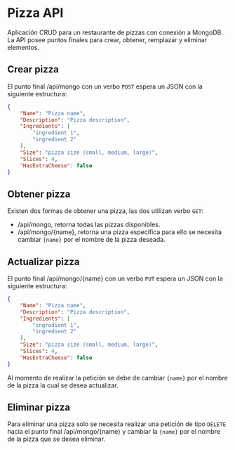 # Pizza API

Aplicación CRUD para un restaurante de pizzas con conexión a MongoDB. La API posee puntos finales para crear, obtener, remplazar y eliminar elementos.

## Crear pizza

El punto final /api/mongo con un verbo `POST` espera un JSON con la siguiente estructura:

```json
{
    "Name": "Pizza name",
    "Description": "Pizza description",
    "Ingredients": [
        "ingredient 1",
        "ingredient 2"
    ],
    "Size": "pizza size (small, medium, large)",
    "Slices": 4,
    "HasExtraCheese": false
}
```

## Obtener pizza

Existen dos formas de obtener una pizza, las dos utilizan verbo `GET`:

* /api/mongo, retorna todas las pizzas disponibles.
* /api/mongo/{name}, retorna una pizza especifica para ello se necesita cambiar `{name}` por el nombre de la pizza deseada.

## Actualizar pizza

El punto final /api/mongo/{name} con un verbo `PUT` espera un JSON con la siguiente estructura:

```json
{
    "Name": "Pizza name",
    "Description": "Pizza description",
    "Ingredients": [
        "ingredient 1",
        "ingredient 2"
    ],
    "Size": "pizza size (small, medium, large)",
    "Slices": 4,
    "HasExtraCheese": false
}
```

Al momento de realizar la petición se debe de cambiar `{name}` por el nombre de la pizza la cual se desea actualizar.

## Eliminar pizza

Para eliminar una pizza solo se necesita realizar una petición de tipo `DELETE` hacia el punto final /api/mongo/{name} y cambiar la `{name}` por el nombre de la pizza que se desea eliminar.
